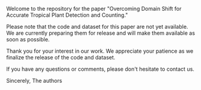 Welcome to the repository for the paper "Overcoming Domain Shift for Accurate Tropical Plant Detection and Counting."

Please note that the code and dataset for this paper are not yet available. We are currently preparing them for release and will make them available as soon as possible.

Thank you for your interest in our work. We appreciate your patience as we finalize the release of the code and dataset.

If you have any questions or comments, please don't hesitate to contact us.

Sincerely,
The authors
